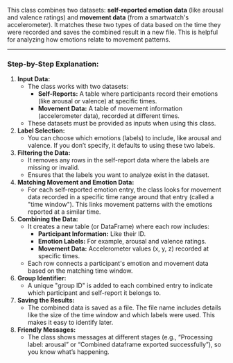 This class combines two datasets: **self-reported emotion data** (like arousal and valence ratings) and **movement data** (from a smartwatch's accelerometer). It matches these two types of data based on the time they were recorded and saves the combined result in a new file. This is helpful for analyzing how emotions relate to movement patterns.

---

### Step-by-Step Explanation:

1. **Input Data:**
    - The class works with two datasets:
        - **Self-Reports:** A table where participants record their emotions (like arousal or valence) at specific times.
        - **Movement Data:** A table of movement information (accelerometer data), recorded at different times.
    - These datasets must be provided as inputs when using this class.
2. **Label Selection:**
    - You can choose which emotions (labels) to include, like arousal and valence. If you don’t specify, it defaults to using these two labels.
3. **Filtering the Data:**
    - It removes any rows in the self-report data where the labels are missing or invalid.
    - Ensures that the labels you want to analyze exist in the dataset.
4. **Matching Movement and Emotion Data:**
    - For each self-reported emotion entry, the class looks for movement data recorded in a specific time range around that entry (called a "time window"). This links movement patterns with the emotions reported at a similar time.
5. **Combining the Data:**
    - It creates a new table (or DataFrame) where each row includes:
        - **Participant Information:** Like their ID.
        - **Emotion Labels:** For example, arousal and valence ratings.
        - **Movement Data:** Accelerometer values (x, y, z) recorded at specific times.
    - Each row connects a participant's emotion and movement data based on the matching time window.
6. **Group Identifier:**
    - A unique "group ID" is added to each combined entry to indicate which participant and self-report it belongs to.
7. **Saving the Results:**
    - The combined data is saved as a file. The file name includes details like the size of the time window and which labels were used. This makes it easy to identify later.
8. **Friendly Messages:**
    - The class shows messages at different stages (e.g., “Processing label: arousal” or “Combined dataframe exported successfully”), so you know what’s happening.